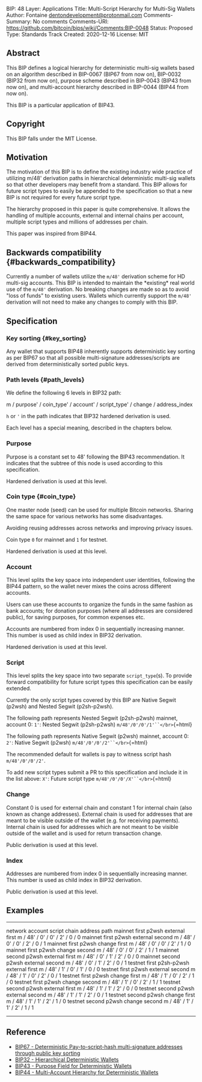 BIP: 48
Layer: Applications
Title: Multi-Script Hierarchy for Multi-Sig Wallets
Author: Fontaine <dentondevelopment@protonmail.com>
Comments-Summary: No comments
Comments-URI: https://github.com/bitcoin/bips/wiki/Comments:BIP-0048
Status: Proposed
Type: Standards Track
Created: 2020-12-16
License: MIT

## Abstract

This BIP defines a logical hierarchy for deterministic multi-sig wallets
based on an algorithm described in BIP-0067 (BIP67 from now on),
BIP-0032 (BIP32 from now on), purpose scheme described in BIP-0043
(BIP43 from now on), and multi-account hierarchy described in BIP-0044
(BIP44 from now on).

This BIP is a particular application of BIP43.

## Copyright

This BIP falls under the MIT License.

## Motivation

The motivation of this BIP is to define the existing industry wide
practice of utilizing m/48\' derivation paths in hierarchical
deterministic multi-sig wallets so that other developers may benefit
from a standard. This BIP allows for future script types to easily be
appended to the specification so that a new BIP is not required for
every future script type.

The hierarchy proposed in this paper is quite comprehensive. It allows
the handling of multiple accounts, external and internal chains per
account, multiple script types and millions of addresses per chain.

This paper was inspired from BIP44.

## Backwards compatibility {#backwards_compatibility}

Currently a number of wallets utilize the ‎`m/48'` derivation scheme for
HD multi-sig accounts. This BIP is intended to maintain the \*existing\*
real world use of the ‎`m/48'` derivation. No breaking changes are made
so as to avoid \"loss of funds\" to existing users. Wallets which
currently support the ‎`m/48'` derivation will not need to make any
changes to comply with this BIP.

## Specification

### Key sorting {#key_sorting}

Any wallet that supports BIP48 inherently supports deterministic key
sorting as per BIP67 so that all possible multi-signature
addresses/scripts are derived from deterministically sorted public keys.

### Path levels {#path_levels}

We define the following 6 levels in BIP32 path:

m / purpose' / coin_type' / account' / script_type' / change / address_index

`h` or `'` in the path indicates that BIP32 hardened derivation is used.

Each level has a special meaning, described in the chapters below.

### Purpose

Purpose is a constant set to 48\' following the BIP43 recommendation. It
indicates that the subtree of this node is used according to this
specification.

Hardened derivation is used at this level.

### Coin type {#coin_type}

One master node (seed) can be used for multiple Bitcoin networks.
Sharing the same space for various networks has some disadvantages.

Avoiding reusing addresses across networks and improving privacy issues.

Coin type `0` for mainnet and `1` for testnet.

Hardened derivation is used at this level.

### Account

This level splits the key space into independent user identities,
following the BIP44 pattern, so the wallet never mixes the coins across
different accounts.

Users can use these accounts to organize the funds in the same fashion
as bank accounts; for donation purposes (where all addresses are
considered public), for saving purposes, for common expenses etc.

Accounts are numbered from index 0 in sequentially increasing manner.
This number is used as child index in BIP32 derivation.

Hardened derivation is used at this level.

### Script

This level splits the key space into two separate `script_type`(s). To
provide forward compatibility for future script types this specification
can be easily extended.

Currently the only script types covered by this BIP are Native Segwit
(p2wsh) and Nested Segwit (p2sh-p2wsh).

The following path represents Nested Segwit (p2sh-p2wsh) mainnet,
account 0: `1'`: Nested Segwit (p2sh-p2wsh)
`m/48'/0'/0'/1'``</br>`{=html}

The following path represents Native Segwit (p2wsh) mainnet, account 0:
`2'`: Native Segwit (p2wsh) `m/48'/0'/0'/2'``</br>`{=html}

The recommended default for wallets is pay to witness script hash
`m/48'/0'/0'/2'`.

To add new script types submit a PR to this specification and include it
in the list above: `X'`: Future script type
`m/48'/0'/0'/X'``</br>`{=html}

### Change

Constant 0 is used for external chain and constant 1 for internal chain
(also known as change addresses). External chain is used for addresses
that are meant to be visible outside of the wallet (e.g. for receiving
payments). Internal chain is used for addresses which are not meant to
be visible outside of the wallet and is used for return transaction
change.

Public derivation is used at this level.

### Index

Addresses are numbered from index 0 in sequentially increasing manner.
This number is used as child index in BIP32 derivation.

Public derivation is used at this level.

## Examples

--------- --------- ------------ ---------- --------- ------------------------------------
network   account   script       chain      address   path
mainnet   first     p2wsh        external   first     m / 48\' / 0\' / 0\' / 2\' / 0 / 0
mainnet   first     p2wsh        external   second    m / 48\' / 0\' / 0\' / 2\' / 0 / 1
mainnet   first     p2wsh        change     first     m / 48\' / 0\' / 0\' / 2\' / 1 / 0
mainnet   first     p2wsh        change     second    m / 48\' / 0\' / 0\' / 2\' / 1 / 1
mainnet   second    p2wsh        external   first     m / 48\' / 0\' / 1\' / 2\' / 0 / 0
mainnet   second    p2wsh        external   second    m / 48\' / 0\' / 1\' / 2\' / 0 / 1
testnet   first     p2sh-p2wsh   external   first     m / 48\' / 1\' / 0\' / 1\' / 0 / 0
testnet   first     p2wsh        external   second    m / 48\' / 1\' / 0\' / 2\' / 0 / 1
testnet   first     p2wsh        change     first     m / 48\' / 1\' / 0\' / 2\' / 1 / 0
testnet   first     p2wsh        change     second    m / 48\' / 1\' / 0\' / 2\' / 1 / 1
testnet   second    p2wsh        external   first     m / 48\' / 1\' / 1\' / 2\' / 0 / 0
testnet   second    p2wsh        external   second    m / 48\' / 1\' / 1\' / 2\' / 0 / 1
testnet   second    p2wsh        change     first     m / 48\' / 1\' / 1\' / 2\' / 1 / 0
testnet   second    p2wsh        change     second    m / 48\' / 1\' / 1\' / 2\' / 1 / 1
--------- --------- ------------ ---------- --------- ------------------------------------

## Reference

-   [BIP67 - Deterministic Pay-to-script-hash multi-signature addresses
through public key sorting](bip-0067.mediawiki "wikilink")
-   [BIP32 - Hierarchical Deterministic
Wallets](bip-0032.mediawiki "wikilink")
-   [BIP43 - Purpose Field for Deterministic
Wallets](bip-0043.mediawiki "wikilink")
-   [BIP44 - Multi-Account Hierarchy for Deterministic
Wallets](bip-0044.mediawiki "wikilink")
